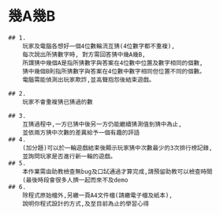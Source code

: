 # 幾A幾B

    ## 1.
        玩家及電腦各想好一個4位數輪流互猜(4位數字都不重複),
        每次說出所猜數字時, 對方需回答猜中幾A幾B,
        所謂猜中幾個A是指所猜數字與答案在4位數中位置及數字相同的個數,
        猜中幾個B則指所猜數字與答案在4位數中數字相同但位置不同的個數。
        電腦需能偵測出玩家欺詐,並高聲抱怨後結束遊戲。

    ## 2.
        玩家不會重複猜已猜過的數

    ## 3.
        互猜過程中,一方已猜中後另一方仍能繼續猜測值到猜中為止,
        並依兩方猜中次數的差異給予一個有趣的評語
    ## 4.
        (加分題)可以於一輪遊戲結束後顯示玩家猜中次數最少的3次排行榜記錄,
        並詢問玩家是否進行新一輪的遊戲。
    ## 5.
        本作業需由助教檢查無bug及口試通過才算完成,請預留助教可以檢查時間
        (最後時段會很多人擠一起而來不及demo
    ## 6.
        除程式原始檔外,另繳一頁A4文件檔(請繳電子檔及紙本),
        說明你程式設計的方式,及至目前為止的學習心得
